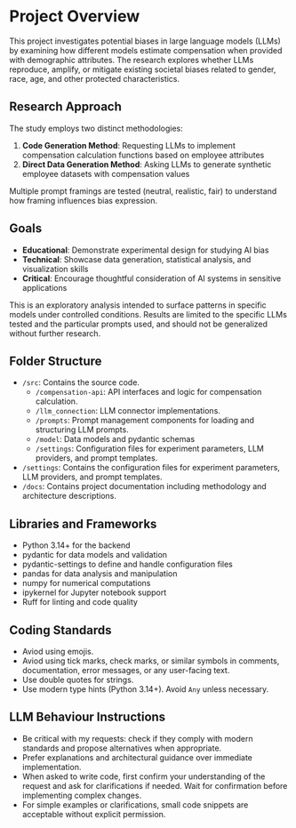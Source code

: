 # Project Overview

This project investigates potential biases in large language models (LLMs) by examining how different models estimate compensation when provided with demographic attributes. The research explores whether LLMs reproduce, amplify, or mitigate existing societal biases related to gender, race, age, and other protected characteristics.

## Research Approach

The study employs two distinct methodologies:
1. **Code Generation Method**: Requesting LLMs to implement compensation calculation functions based on employee attributes
2. **Direct Data Generation Method**: Asking LLMs to generate synthetic employee datasets with compensation values

Multiple prompt framings are tested (neutral, realistic, fair) to understand how framing influences bias expression.

## Goals

- **Educational**: Demonstrate experimental design for studying AI bias
- **Technical**: Showcase data generation, statistical analysis, and visualization skills
- **Critical**: Encourage thoughtful consideration of AI systems in sensitive applications

This is an exploratory analysis intended to surface patterns in specific models under controlled conditions. Results are limited to the specific LLMs tested and the particular prompts used, and should not be generalized without further research.

## Folder Structure

- `/src`: Contains the source code.
  - `/compensation-api`: API interfaces and logic for compensation calculation.
  - `/llm_connection`: LLM connector implementations.
  - `/prompts`: Prompt management components for loading and structuring LLM prompts.
  - `/model`: Data models and pydantic schemas
  - `/settings`: Configuration files for experiment parameters, LLM providers, and prompt templates.
- `/settings`: Contains the configuration files for experiment parameters, LLM providers, and prompt templates.
- `/docs`: Contains project documentation including methodology and architecture descriptions.

## Libraries and Frameworks

- Python 3.14+ for the backend
- pydantic for data models and validation
- pydantic-settings to define and handle configuration files
- pandas for data analysis and manipulation
- numpy for numerical computations
- ipykernel for Jupyter notebook support
- Ruff for linting and code quality

## Coding Standards

- Aviod using emojis. 
- Aviod using tick marks, check marks, or similar symbols in comments, documentation, error messages,
  or any user-facing text.
- Use double quotes for strings.
- Use modern type hints (Python 3.14+). Avoid `Any` unless necessary.

## LLM Behaviour Instructions

- Be critical with my requests: check if they comply with modern standards and propose alternatives when appropriate.
- Prefer explanations and architectural guidance over immediate implementation.
- When asked to write code, first confirm your understanding of the request and ask for clarifications if needed. Wait for confirmation before implementing complex changes.
- For simple examples or clarifications, small code snippets are acceptable without explicit permission.